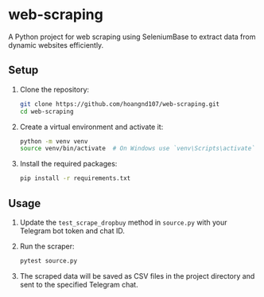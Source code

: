 # web-scraping

A Python project for web scraping using SeleniumBase to extract data from dynamic websites efficiently.

## Setup

1. Clone the repository:
    ```sh
    git clone https://github.com/hoangnd107/web-scraping.git
    cd web-scraping
    ```

2. Create a virtual environment and activate it:
    ```sh
    python -m venv venv
    source venv/bin/activate  # On Windows use `venv\Scripts\activate`
    ```

3. Install the required packages:
    ```sh
    pip install -r requirements.txt
    ```

## Usage

1. Update the `test_scrape_dropbuy` method in `source.py` with your Telegram bot token and chat ID.

2. Run the scraper:
    ```sh
    pytest source.py
    ```

3. The scraped data will be saved as CSV files in the project directory and sent to the specified Telegram chat.
